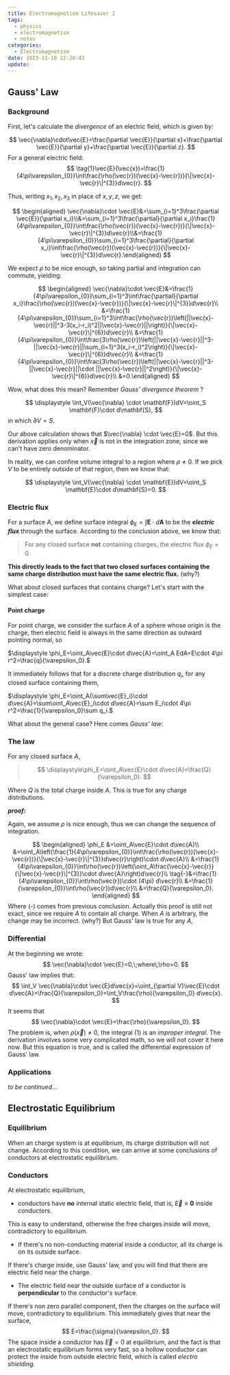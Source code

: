 ```yaml
---
title: Electromagnetism Lifesaver 2
tags:
  - physics
  - electromagnetism
  - notes
categories:
  - Electromagnetism
date: 2023-11-10 22:20:43
update:
---
```



## Gauss' Law

### Background

First, let's calculate the *divergence* of an electric field, which is given by:

$$
\vec{\nabla}\cdot\vec{E}=\frac{\partial \vec{E}}{\partial x}+\frac{\partial \vec{E}}{\partial y}+\frac{\partial \vec{E}}{\partial z}.
$$
For a general electric field:
$$
\tag{1}\vec{E}(\vec{x})=\frac{1}{4\pi\varepsilon_{0}}\int\frac{\rho(\vec{r})(\vec{x}-\vec{r})}{\|\vec{x}-\vec{r}\|^{3}}d\vec{r}.
$$

<!-- more -->

Thus, writing $x_1,x_2,x_3$ in place of $x,y,z$, we get:

$$
\begin{aligned} \vec{\nabla}\cdot \vec{E}&=\sum_{i=1}^3\frac{\partial \vec{E}}{\partial x_i}\\&=\sum_{i=1}^3\frac{\partial}{\partial x_i}\frac{1}{4\pi\varepsilon_{0}}\int\frac{\rho(\vec{r})(\vec{x}-\vec{r})}{\|\vec{x}-\vec{r}\|^{3}}d\vec{r}\\&=\frac{1}{4\pi\varepsilon_{0}}\sum_{i=1}^3\frac{\partial}{\partial x_i}\int\frac{\rho(\vec{r})(\vec{x}-\vec{r})}{\|\vec{x}-\vec{r}\|^{3}}d\vec{r}.\end{aligned}
$$

We expect $\rho$ to be nice enough, so taking partial and integration can commute, yielding:

$$
\begin{aligned} \vec{\nabla}\cdot \vec{E}&=\frac{1}{4\pi\varepsilon_{0}}\sum_{i=1}^3\int\frac{\partial}{\partial x_i}\frac{\rho(\vec{r})(\vec{x}-\vec{r})}{\|\vec{x}-\vec{r}\|^{3}}d\vec{r}\\ &=\frac{1}{4\pi\varepsilon_{0}}\sum_{i=1}^3\int\frac{\rho(\vec{r})\left(||\vec{x}-\vec{r}||^3-3(x_i-r_i)^2||\vec{x}-\vec{r}||\right)}{\|\vec{x}-\vec{r}\|^{6}}d\vec{r}\\ &=\frac{1}{4\pi\varepsilon_{0}}\int\frac{3\rho(\vec{r})\left(||\vec{x}-\vec{r}||^3-||\vec{x}-\vec{r}||\sum_{i=1}^3(x_i-r_i)^2\right)}{\|\vec{x}-\vec{r}\|^{6}}d\vec{r}\\ &=\frac{1}{4\pi\varepsilon_{0}}\int\frac{3\rho(\vec{r})\left(||\vec{x}-\vec{r}||^3-||\vec{x}-\vec{r}||\cdot ||\vec{x}-\vec{r}||^2\right)}{\|\vec{x}-\vec{r}\|^{6}}d\vec{r}\\ &=0.\end{aligned}
$$

Wow, what does this mean? Remember *Gauss' divergence theorem* ? 

$$
\displaystyle \int_V(\vec{\nabla} \cdot \mathbf{F})dV=\oint_S \mathbf{F}\cdot d\mathbf{S},
$$
in which $\partial V=S$.

Our above calculation shows that $\vec{\nabla} \cdot \vec{E}=0$. But this derivation applies only when $\vec{x}$ is not in the integration zone, since we can't have zero denominator. 

In reality, we can confine volume integral to a region where $\rho\ne 0$. If we pick $V$ to be entirely outside of that region, then we know that:

$$
\displaystyle \int_V(\vec{\nabla} \cdot \mathbf{E})dV=\oint_S \mathbf{E}\cdot d\mathbf{S}=0.
$$

### Electric flux

For a surface $A$, we define surface integral $\phi_E=\int\mathbf{E}\cdot d\mathbf{A}$ to be the ***electric flux*** through the surface. According to the conclusion above, we know that:

> For any closed surface **not** containing charges, the electric flux $\phi_E=0$.

**This directly leads to the fact that two closed surfaces containing the same charge distribution must have the same electric flux.** (why?)

What about closed surfaces that contains charge? Let's start with the simplest case:

#### Point charge

For point charge, we consider the surface $A$ of a sphere whose origin is the charge, then electric field is always in the same direction as outward pointing normal, so

$\displaystyle \phi_E=\oint_A\vec{E}\cdot d\vec{A}=\oint_A EdA=E\cdot 4\pi r^2=\frac{q}{\varepsilon_0}.$

It immediately follows that for a discrete charge distribution $q_i$, for any closed surface containing them,

$\displaystyle \phi_E=\oint_A(\sum\vec{E}_i)\cdot d\vec{A}=\sum\oint_A\vec{E}_i\cdot d\vec{A}=\sum E_i\cdot 4\pi r^2=\frac{1}{\varepsilon_0}\sum q_i.$

What about the general case? Here comes *Gauss' law*:

### The law

For any closed surface $A$,

> $$
> \displaystyle\phi_E=\oint_A\vec{E}\cdot d\vec{A}=\frac{Q}{\varepsilon_0}.
> $$

Where $Q$ is the total charge inside $A$. This is true for any charge distributions.

***proof:***

Again, we assume $\rho$ is nice enough, thus we can change the sequence of integration.

$$
\begin{aligned}
\phi_E &=\oint_A\vec{E}\cdot d\vec{A}\\ 
&=\oint_A\left(\frac{1}{4\pi\varepsilon_{0}}\int\frac{\rho(\vec{r})(\vec{x}-\vec{r})}{\|\vec{x}-\vec{r}\|^{3}}d\vec{r}\right)\cdot d\vec{A}\\ 
&=\frac{1}{4\pi\varepsilon_{0}}\int\rho(\vec{r})\left(\oint_A\frac{\vec{x}-\vec{r}}{\|\vec{x}-\vec{r}\|^{3}}\cdot d\vec{A}\right)d\vec{r}\\
\tag{-}&=\frac{1}{4\pi\varepsilon_{0}}\int\rho(\vec{r})\cdot (4\pi) d\vec{r}\\
&=\frac{1}{\varepsilon_{0}}\int\rho(\vec{r})d\vec{r}\\
&=\frac{Q}{\varepsilon_0}.
\end{aligned}
$$
Where $(\text{-})$ comes from previous conclusion. Actually this proof is still not exact, since we require $A$ to contain all charge. When $A$ is arbitrary, the change may be incorrect. (why?) But Gauss' law is true for any $A$, 

### Differential

At the beginning we wrote:
$$
\vec{\nabla}\cdot \vec{E}=0,\;where\;\rho=0.
$$
Gauss' law implies that:
$$
\int_V \vec{\nabla}\cdot \vec{E}d\vec{x}=\oint_{\partial V}\vec{E}\cdot d\vec{A}=\frac{Q}{\varepsilon_0}=\int_V\frac{\rho}{\varepsilon_0} d\vec{x}.
$$
It seems that
$$
\vec{\nabla}\cdot \vec{E}=\frac{\rho}{\varepsilon_0}.
$$
The problem is, when $\rho(\vec{x})\ne 0$, the integral $(1)$ is an *improper integral*. The derivation involves some very complicated math, so we will not cover it here now. But this equation is true, and is called the differential expression of Gauss' law.

### Applications

*to be continued...*

## Electrostatic Equilibrium

### Equilibrium

When an charge system is at equilibrium, its charge distribution will not change. According to this condition, we can arrive at some conclusions of conductors at electrostatic equilibrium.

### Conductors

At electrostatic equilibrium, 

- conductors have **no** internal static electric field, that is, $\vec{E}\equiv \mathbf{0}$ inside conductors.

This is easy to understand, otherwise the free charges inside will move, contradictory to equilibrium.

- If there's no non-conducting material inside a conductor, all its charge is on its outside surface. 

If there's charge inside, use Gauss' law, and you will find that there are electric field near the charge.

- The electric field near the outside surface of a conductor is **perpendicular** to the conductor's surface.

If there's non zero parallel component, then the charges on the surface will move, contradictory to equilibrium. This immediately gives that near the surface,
$$
E=\frac{\sigma}{\varepsilon_0}.
$$
The space inside a conductor has $\vec{E}=0$ at equilibrium, and the fact is that an electrostatic equilibrium forms very fast, so a hollow conductor can protect the inside from outside electric field, which is called *electro shielding*. 